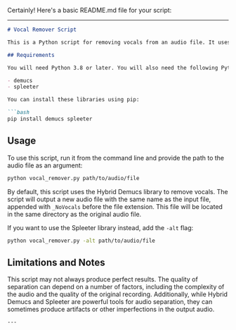 Certainly! Here's a basic README.md file for your script:

---
```markdown
# Vocal Remover Script

This is a Python script for removing vocals from an audio file. It uses the Hybrid Demucs or Spleeter library, depending on the command-line arguments.

## Requirements

You will need Python 3.8 or later. You will also need the following Python libraries:

- demucs
- spleeter

You can install these libraries using pip:

```bash
pip install demucs spleeter
```

## Usage

To use this script, run it from the command line and provide the path to the audio file as an argument:

```bash
python vocal_remover.py path/to/audio/file
```

By default, this script uses the Hybrid Demucs library to remove vocals. The script will output a new audio file with the same name as the input file, appended with `_NoVocals` before the file extension. This file will be located in the same directory as the original audio file.

If you want to use the Spleeter library instead, add the `-alt` flag:

```bash
python vocal_remover.py -alt path/to/audio/file
```

## Limitations and Notes

This script may not always produce perfect results. The quality of separation can depend on a number of factors, including the complexity of the audio and the quality of the original recording. Additionally, while Hybrid Demucs and Spleeter are powerful tools for audio separation, they can sometimes produce artifacts or other imperfections in the output audio.
```
---
